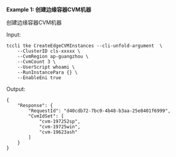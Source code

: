 **Example 1: 创建边缘容器CVM机器**

创建边缘容器CVM机器

Input: 

```
tccli tke CreateEdgeCVMInstances --cli-unfold-argument  \
    --ClusterID cls-xxxxx \
    --CvmRegion ap-guangzhou \
    --CvmCount 3 \
    --UserScript whoami \
    --RunInstancePara {} \
    --EnableEni true
```

Output: 
```
{
    "Response": {
        "RequestId": "d40cdb72-7bc0-4b48-b3aa-25e8401f6999",
        "CvmIdSet": [
            "cvm-197252sp",
            "cvm-19725win",
            "cvm-19623ash"
        ]
    }
}
```

